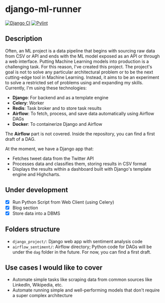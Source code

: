 # django-ml-runner

[![Django CI](https://github.com/davidepiu14/django-airflow-sentiment/actions/workflows/django.yml/badge.svg)](https://github.com/davidepiu14/django-airflow-sentiment/actions/workflows/django.yml) [![Pylint](https://github.com/davidepiu14/django-airflow-sentiment/actions/workflows/pylint.yml/badge.svg)](https://github.com/davidepiu14/django-airflow-sentiment/actions/workflows/pylint.yml)

## Description
Often, an ML project is a data pipeline that begins with sourcing raw data from CSV or API and ends with the ML model exposed as an API or through a web interface. Putting Machine Learning models into production is a challenging task. For this reason, I've created this project. The project's goal is not to solve any particular architectural problem or to be the next cutting-edge tool in Machine Learning. Instead, it aims to be an experiment to solve a restricted set of problems using and expanding my skills. Currently, I'm using these technologies:
- **Django**: For backend and as a template engine
- **Celery**: Worker
- **Redis**: Task broker and to store task results
- **Airflow**: To fetch, process, and save data automatically using Airflow DAGs
- **Docker**: To containerize Django and Airflow

The **Airflow** part is not covered. Inside the repository, you can find a first draft of a DAG.

At the moment, we have a Django app that:
- Fetches tweet data from the Twitter API
- Processes data and classifies them, storing results in CSV format
- Displays the results within a dashboard built with Django's template engine and Highcharts.

## Under development
- [X] Run Python Script from Web Client (using Celery)
- [X] Blog section
- [X] Store data into a DBMS

## Folders structure
- `django_project/`: Django web app with sentiment analysis code
- `airflow_sentiment/`: Airflow directory; Python code for DAGs will be under the `dag` folder in the future. For now, you can find a first draft.

## Use cases I would like to cover
- Automate simple tasks like scraping data from common sources like LinkedIn, Wikipedia, etc.
- Automate running simple and well-performing models that don't require a super complex architecture

